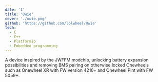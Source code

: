 ```yaml
---
date: '1'
title: 'Owie'
cover: './owie.png'
github: 'https://github.com/lolwheel/Owie'
tech:
  - C
  - C++
  - Platformio
  - Embedded programming
---
```


A device inspired by the JWFFM modchip, unlocking battery expansion possibilities and removing BMS pairing on otherwise locked Onewheels such as Onewheel XR with FW version 4210+ and Onewheel Pint with FW 5059+.
